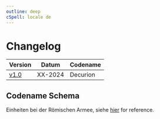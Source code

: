 ```yaml
---
outline: deep
cSpell: locale de
---
```


# Changelog

| Version               | Datum   | Codename            |
| -------               | ----    | --------            |
| [v1.0](./v1.0 "v1.0") | XX-2024 | Decurion            |

## Codename Schema

Einheiten bei der Römischen Armee, siehe [hier](https://en.wikipedia.org/wiki/List_of_Roman_army_unit_types "Roman Army Unit Types") for reference.
